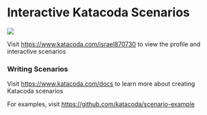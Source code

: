 # Interactive Katacoda Scenarios

[![](http://shields.katacoda.com/katacoda/israel870730/count.svg)](https://www.katacoda.com/israel870730 "Get your profile on Katacoda.com")

Visit https://www.katacoda.com/israel870730 to view the profile and interactive scenarios

### Writing Scenarios
Visit https://www.katacoda.com/docs to learn more about creating Katacoda scenarios

For examples, visit https://github.com/katacoda/scenario-example
